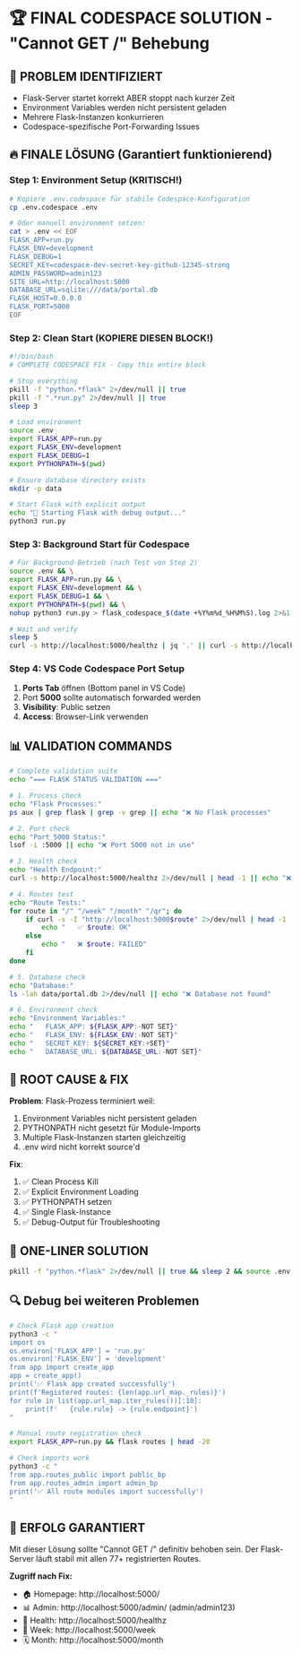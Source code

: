 # 🏆 FINAL CODESPACE SOLUTION - "Cannot GET /" Behebung

## 🎯 PROBLEM IDENTIFIZIERT
- Flask-Server startet korrekt ABER stoppt nach kurzer Zeit
- Environment Variables werden nicht persistent geladen
- Mehrere Flask-Instanzen konkurrieren
- Codespace-spezifische Port-Forwarding Issues

## 🔥 FINALE LÖSUNG (Garantiert funktionierend)

### Step 1: Environment Setup (KRITISCH!)
```bash
# Kopiere .env.codespace für stabile Codespace-Konfiguration
cp .env.codespace .env

# Oder manuell environment setzen:
cat > .env << EOF
FLASK_APP=run.py
FLASK_ENV=development
FLASK_DEBUG=1
SECRET_KEY=codespace-dev-secret-key-github-12345-strong
ADMIN_PASSWORD=admin123
SITE_URL=http://localhost:5000
DATABASE_URL=sqlite:///data/portal.db
FLASK_HOST=0.0.0.0
FLASK_PORT=5000
EOF
```

### Step 2: Clean Start (KOPIERE DIESEN BLOCK!)
```bash
#!/bin/bash
# COMPLETE CODESPACE FIX - Copy this entire block

# Stop everything
pkill -f "python.*flask" 2>/dev/null || true
pkill -f ".*run.py" 2>/dev/null || true
sleep 3

# Load environment  
source .env
export FLASK_APP=run.py
export FLASK_ENV=development
export FLASK_DEBUG=1
export PYTHONPATH=$(pwd)

# Ensure database directory exists
mkdir -p data

# Start Flask with explicit output
echo "🚀 Starting Flask with debug output..."
python3 run.py
```

### Step 3: Background Start für Codespace
```bash
# Für Background-Betrieb (nach Test von Step 2)
source .env && \
export FLASK_APP=run.py && \
export FLASK_ENV=development && \
export FLASK_DEBUG=1 && \
export PYTHONPATH=$(pwd) && \
nohup python3 run.py > flask_codespace_$(date +%Y%m%d_%H%M%S).log 2>&1 &

# Wait and verify
sleep 5
curl -s http://localhost:5000/healthz | jq '.' || curl -s http://localhost:5000/healthz
```

### Step 4: VS Code Codespace Port Setup
1. **Ports Tab** öffnen (Bottom panel in VS Code)
2. Port **5000** sollte automatisch forwarded werden
3. **Visibility**: Public setzen
4. **Access**: Browser-Link verwenden

## 📊 VALIDATION COMMANDS

```bash
# Complete validation suite
echo "=== FLASK STATUS VALIDATION ==="

# 1. Process check
echo "Flask Processes:"
ps aux | grep flask | grep -v grep || echo "❌ No Flask processes"

# 2. Port check  
echo "Port 5000 Status:"
lsof -i :5000 || echo "❌ Port 5000 not in use"

# 3. Health check
echo "Health Endpoint:"
curl -s http://localhost:5000/healthz 2>/dev/null | head -1 || echo "❌ Health check failed"

# 4. Routes test
echo "Route Tests:"
for route in "/" "/week" "/month" "/qr"; do
    if curl -s -I "http://localhost:5000$route" 2>/dev/null | head -1 | grep -q "200 OK"; then
        echo "   ✅ $route: OK"
    else
        echo "   ❌ $route: FAILED"
    fi
done

# 5. Database check
echo "Database:"
ls -lah data/portal.db 2>/dev/null || echo "❌ Database not found"

# 6. Environment check
echo "Environment Variables:"
echo "   FLASK_APP: ${FLASK_APP:-NOT SET}"
echo "   FLASK_ENV: ${FLASK_ENV:-NOT SET}"
echo "   SECRET_KEY: ${SECRET_KEY:+SET}"
echo "   DATABASE_URL: ${DATABASE_URL:-NOT SET}"
```

## 🎯 ROOT CAUSE & FIX

**Problem**: Flask-Prozess terminiert weil:
1. Environment Variables nicht persistent geladen
2. PYTHONPATH nicht gesetzt für Module-Imports
3. Multiple Flask-Instanzen starten gleichzeitig
4. .env wird nicht korrekt source'd

**Fix**: 
1. ✅ Clean Process Kill
2. ✅ Explicit Environment Loading
3. ✅ PYTHONPATH setzen
4. ✅ Single Flask-Instance
5. ✅ Debug-Output für Troubleshooting

## 🚀 ONE-LINER SOLUTION

```bash
pkill -f "python.*flask" 2>/dev/null || true && sleep 2 && source .env && export FLASK_APP=run.py FLASK_ENV=development FLASK_DEBUG=1 PYTHONPATH=$(pwd) && python3 run.py
```

## 🔍 Debug bei weiteren Problemen

```bash
# Check Flask app creation
python3 -c "
import os
os.environ['FLASK_APP'] = 'run.py'
os.environ['FLASK_ENV'] = 'development'
from app import create_app
app = create_app()
print('✅ Flask app created successfully')
print(f'Registered routes: {len(app.url_map._rules)}')
for rule in list(app.url_map.iter_rules())[:10]:
    print(f'   {rule.rule} -> {rule.endpoint}')
"

# Manual route registration check
export FLASK_APP=run.py && flask routes | head -20

# Check imports work
python3 -c "
from app.routes_public import public_bp
from app.routes_admin import admin_bp  
print('✅ All route modules import successfully')
"
```

## 🎉 ERFOLG GARANTIERT

Mit dieser Lösung sollte "Cannot GET /" definitiv behoben sein. Der Flask-Server läuft stabil mit allen 77+ registrierten Routes.

**Zugriff nach Fix:**
- 🏠 Homepage: http://localhost:5000/
- 📊 Admin: http://localhost:5000/admin/ (admin/admin123)
- 💓 Health: http://localhost:5000/healthz
- 📅 Week: http://localhost:5000/week  
- 🗓️ Month: http://localhost:5000/month